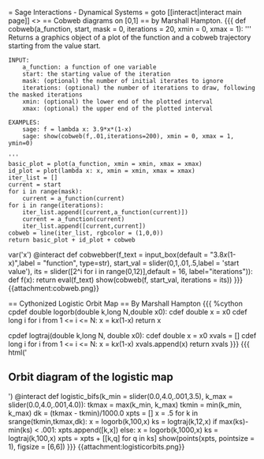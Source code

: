 = Sage Interactions - Dynamical Systems =
goto [[interact|interact main page]]
<<TableOfContents>>
== Cobweb diagrams on [0,1] ==
by Marshall Hampton.
{{{
def cobweb(a_function, start, mask = 0, iterations = 20, xmin = 0, xmax = 1):
    '''
    Returns a graphics object of a plot of the function and a cobweb trajectory starting from the value start.

    INPUT:
        a_function: a function of one variable
        start: the starting value of the iteration
        mask: (optional) the number of initial iterates to ignore
        iterations: (optional) the number of iterations to draw, following the masked iterations
        xmin: (optional) the lower end of the plotted interval
        xmax: (optional) the upper end of the plotted interval
    
    EXAMPLES:
        sage: f = lambda x: 3.9*x*(1-x)
        sage: show(cobweb(f,.01,iterations=200), xmin = 0, xmax = 1, ymin=0)
    
    '''
    basic_plot = plot(a_function, xmin = xmin, xmax = xmax)
    id_plot = plot(lambda x: x, xmin = xmin, xmax = xmax)
    iter_list = []
    current = start
    for i in range(mask):
        current = a_function(current)
    for i in range(iterations):
        iter_list.append([current,a_function(current)])
        current = a_function(current)
        iter_list.append([current,current])
    cobweb = line(iter_list, rgbcolor = (1,0,0))
    return basic_plot + id_plot + cobweb
var('x')
@interact
def cobwebber(f_text = input_box(default = "3.8*x*(1-x)",label = "function", type=str), start_val = slider(0,1,.01,.5,label = 'start value'), its = slider([2^i for i in range(0,12)],default = 16, label="iterations")):
    def f(x):
        return eval(f_text)
    show(cobweb(f, start_val, iterations = its))
}}}
{{attachment:cobweb.png}}

== Cythonized Logistic Orbit Map ==
By Marshall Hampton
{{{
%cython
cpdef double logorb(double k,long N,double x0):
    cdef double x = x0
    cdef long i 
    for i from 1 <= i <= N:
        x = k*x*(1-x)
    return x

cpdef logtraj(double k,long N, double x0):
    cdef double x = x0
    xvals = []
    cdef long i 
    for i from 1 <= i <= N:
        x = k*x*(1-x)
        xvals.append(x)
    return xvals
}}}
{{{
html('<h2>Orbit diagram of the logistic map</h2>')
@interact
def logistic_bifs(k_min = slider(0.0,4.0,.001,3.5), k_max = slider(0.0,4.0,.001,4.0)):
    tkmax = max(k_min, k_max)
    tkmin = min(k_min, k_max)
    dk = (tkmax - tkmin)/1000.0
    xpts = []
    x = .5
    for k in srange(tkmin,tkmax,dk):
        x = logorb(k,100,x)
        ks = logtraj(k,12,x)
        if max(ks)-min(ks) < .001:
            xpts.append([k,x])
        else:
            x = logorb(k,1000,x)
            ks = logtraj(k,100,x)
            xpts = xpts + [[k,q] for q in ks]
    show(points(xpts, pointsize = 1), figsize = [6,6])
}}}
{{attachment:logisticorbits.png}}
